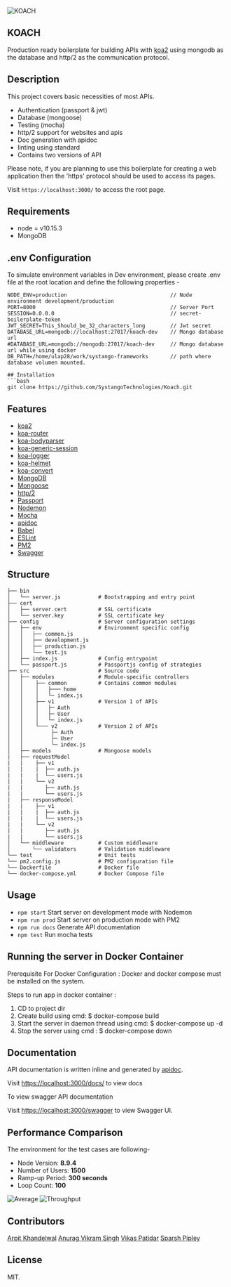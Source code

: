 ![KOACH](https://github.com/SystangoTechnologies/Koach/blob/master/static/koach.png)

## KOACH
Production ready boilerplate for building APIs with [koa2](https://github.com/koajs/koa/) using mongodb as the database and http/2 as the communication protocol.

## Description
This project covers basic necessities of most APIs.
* Authentication (passport & jwt)
* Database (mongoose)
* Testing (mocha)
* http/2 support for websites and apis
* Doc generation with apidoc
* linting using standard
* Contains two versions of API

Please note, if you are planning to use this boilerplate for creating a web application then the 'https' protocol should be used to access its pages.

Visit `https://localhost:3000/` to access the root page.

## Requirements
* node = v10.15.3
* MongoDB

## .env Configuration
To simulate environment variables in Dev environment, please create .env file at the root location and define the following properties -

```
NODE_ENV=production                                 // Node environment development/production
PORT=8000                                           // Server Port
SESSION=0.0.0.0                                     // secret-boilerplate-token
JWT_SECRET=This_Should_be_32_characters_long        // Jwt secret
DATABASE_URL=mongodb://localhost:27017/koach-dev    // Mongo database url
#DATABASE_URL=mongodb://mongodb:27017/koach-dev     // Mongo database url while using docker
DB_PATH=/home/ulap28/work/systango-frameworks       // path where database volumen mounted.

## Installation
```bash
git clone https://github.com/SystangoTechnologies/Koach.git
```

## Features
* [koa2](https://github.com/koajs/koa)
* [koa-router](https://github.com/alexmingoia/koa-router)
* [koa-bodyparser](https://github.com/koajs/bodyparser)
* [koa-generic-session](https://github.com/koajs/generic-session)
* [koa-logger](https://github.com/koajs/logger)
* [koa-helmet](https://github.com/venables/koa-helmet)
* [koa-convert](https://github.com/koajs/convert)
* [MongoDB](http://mongodb.org/)
* [Mongoose](http://mongoosejs.com/)
* [http/2](https://github.com/molnarg/node-http2)
* [Passport](http://passportjs.org/)
* [Nodemon](http://nodemon.io/)
* [Mocha](https://mochajs.org/)
* [apidoc](http://apidocjs.com/)
* [Babel](https://github.com/babel/babel)
* [ESLint](http://eslint.org/)
* [PM2](https://github.com/Unitech/pm2/)
* [Swagger](https://github.com/SystangoTechnologies/swagger-generator-koa/blob/master/README.md)

## Structure
```
├── bin
│   └── server.js            # Bootstrapping and entry point
├── cert
│   ├── server.cert          # SSL certificate
│   └── server.key           # SSL certificate key
├── config                   # Server configuration settings
│   ├── env                  # Environment specific config
│   │   ├── common.js
│   │   ├── development.js
│   │   ├── production.js
│   │   └── test.js
│   ├── index.js             # Config entrypoint
│   └── passport.js          # Passportjs config of strategies
├── src                      # Source code
│   ├── modules              # Module-specific controllers
│   │    ├── common          # Contains common modules
│   │    │   ├─── home              
│   │    │   └─ index.js
│   │    ├── v1              # Version 1 of APIs
│   │    │   ├─ Auth
│   │    │   ├─ User   
│   │    │   └─ index.js            
│   │    └─── v2             # Version 2 of APIs
│   │         ├─ Auth
│   │         ├─ User   
│   │         └─ index.js
│   ├── models               # Mongoose models
|   ├── requestModel
|   |    ├── v1
|   |    |  ├── auth.js
|   |    |  └── users.js
|   |    └── v2
|   |       ├── auth.js
|   |       └── users.js
|   ├── responseModel
|   |    ├── v1
|   |    |  ├── auth.js
|   |    |  └── users.js
|   |    └── v2
|   |       ├── auth.js
|   |       └── users.js
│   └── middleware           # Custom middleware
│       └── validators       # Validation middleware
└── test                     # Unit tests
└── pm2.config.js            # PM2 configuration file
└── Dockerfile               # Docker file
└── docker-compose.yml       # Docker Compose file
```


## Usage
* `npm start` Start server on development mode with Nodemon
* `npm run prod` Start server on production mode with PM2
* `npm run docs` Generate API documentation
* `npm test` Run mocha tests

## Running the server in Docker Container

Prerequisite For Docker Configuration : Docker and docker compose must be installed on the system.

Steps to run app in docker container :
  1. CD to project dir
  2. Create build using cmd: $ docker-compose build
  3. Start the server in daemon thread using cmd: $ docker-compose up -d 
  4. Stop the server using cmd : $ docker-compose down

## Documentation
API documentation is written inline and generated by [apidoc](http://apidocjs.com/).

Visit [https://localhost:3000/docs/](https://localhost:3000/docs/) to view docs

To view swagger API documentation

Visit [https://localhost:3000/swagger](https://localhost:3000/swagger) to view Swagger UI.

## Performance Comparison
The environment for the test cases are following-
* Node Version: **8.9.4**
* Number of Users: **1500**
* Ramp-up Period: **300 seconds**
* Loop Count: **100**

![Average](https://raw.githubusercontent.com/SystangoTechnologies/Koach/master/static/Average.png)
![Throughput](https://github.com/SystangoTechnologies/Koach/raw/master/static/Throughput.png)

## Contributors
[Arpit Khandelwal](https://github.com/arpit-systango)
[Anurag Vikram Singh](https://www.linkedin.com/in/anuragvikramsingh/)
[Vikas Patidar](https://www.linkedin.com/in/vikas-patidar-0106/)
[Sparsh Pipley](https://www.linkedin.com/in/sparsh-pipley-6ab0b1a4/)

## License
MIT.
